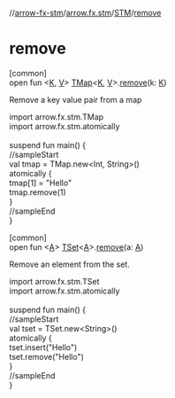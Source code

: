 //[arrow-fx-stm](../../../index.md)/[arrow.fx.stm](../index.md)/[STM](index.md)/[remove](remove.md)

# remove

[common]\
open fun &lt;[K](remove.md), [V](remove.md)&gt; [TMap](../-t-map/index.md)&lt;[K](remove.md), [V](remove.md)&gt;.[remove](remove.md)(k: [K](remove.md))

Remove a key value pair from a map

import arrow.fx.stm.TMap\
import arrow.fx.stm.atomically\
\
suspend fun main() {\
  //sampleStart\
  val tmap = TMap.new&lt;Int, String&gt;()\
  atomically {\
    tmap[1] = "Hello"\
    tmap.remove(1)\
  }\
  //sampleEnd\
}<!--- KNIT example-stm-50.kt -->

[common]\
open fun &lt;[A](remove.md)&gt; [TSet](../-t-set/index.md)&lt;[A](remove.md)&gt;.[remove](remove.md)(a: [A](remove.md))

Remove an element from the set.

import arrow.fx.stm.TSet\
import arrow.fx.stm.atomically\
\
suspend fun main() {\
  //sampleStart\
  val tset = TSet.new&lt;String&gt;()\
  atomically {\
    tset.insert("Hello")\
    tset.remove("Hello")\
  }\
  //sampleEnd\
}<!--- KNIT example-stm-54.kt -->
